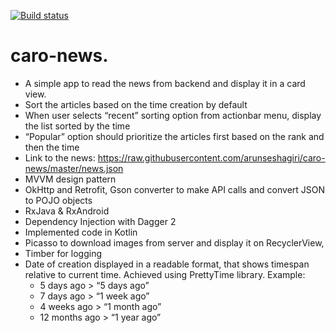 
[![Build status](https://travis-ci.com/arunseshagiri/caro-news.svg?branch=master)](https://travis-ci.com/arunseshagiri/caro-news)

# caro-news.
* A simple app to read the news from backend and display it in a card view.
* Sort the articles based on the time creation by default
* When user selects “recent” sorting option from actionbar menu, display the list sorted by the time
* “Popular” option should prioritize the articles first based on the rank and then the time
* Link to the news: https://raw.githubusercontent.com/arunseshagiri/caro-news/master/news.json
* MVVM design pattern
* OkHttp and Retrofit, Gson converter to make API calls and convert JSON to POJO objects
* RxJava & RxAndroid
* Dependency Injection with Dagger 2 
* Implemented code in Kotlin
* Picasso to download images from server and display it on RecyclerView, 
* Timber for logging
* Date of creation displayed in a readable format, that shows timespan relative to current time. Achieved using PrettyTime library.
  Example: 
  + 5 days ago > “5 days ago”
  + 7 days ago > “1 week ago”
  + 4 weeks ago > “1 month ago”
  + 12 months ago > “1 year ago”
  
